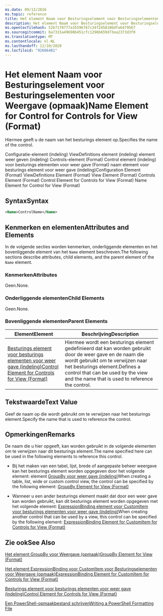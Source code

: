 ```yaml
---
ms.date: 09/13/2016
ms.topic: reference
title: Het element Naam voor Besturingselement voor Besturingselementen voor Weergave (opmaak)
description: Het element Naam voor Besturingselement voor Besturingselementen voor Weergave (opmaak)
ms.openlocfilehash: 52b7170777a35596767c34f2d58106dfa6479567
ms.sourcegitcommit: ba7315a496986451cfc1296b659d73ea2373d3f0
ms.translationtype: MT
ms.contentlocale: nl-NL
ms.lasthandoff: 12/10/2020
ms.locfileid: "92666481"
---
```

# <a name="name-element-for-control-for-controls-for-view-format"></a><span data-ttu-id="83b17-103">Het element Naam voor Besturingselement voor Besturingselementen voor Weergave (opmaak)</span><span class="sxs-lookup"><span data-stu-id="83b17-103">Name Element for Control for Controls for View (Format)</span></span>

<span data-ttu-id="83b17-104">Hiermee geeft u de naam van het besturings element op.</span><span class="sxs-lookup"><span data-stu-id="83b17-104">Specifies the name of the control.</span></span>

<span data-ttu-id="83b17-105">Configuratie-element (indeling) ViewDefinitions element (indeling) element weer geven (indeling) Controls-element (Format) Control element (indeling) voor besturings elementen voor weer gave (Format) naam element voor besturings element voor weer gave (indeling)</span><span class="sxs-lookup"><span data-stu-id="83b17-105">Configuration Element (Format) ViewDefinitions Element (Format) View Element (Format) Controls Element (Format) Control Element for Controls for View (Format) Name Element for Control for View (Format)</span></span>

## <a name="syntax"></a><span data-ttu-id="83b17-106">Syntax</span><span class="sxs-lookup"><span data-stu-id="83b17-106">Syntax</span></span>

```xml
<Name>ControlName</Name>
```

## <a name="attributes-and-elements"></a><span data-ttu-id="83b17-107">Kenmerken en elementen</span><span class="sxs-lookup"><span data-stu-id="83b17-107">Attributes and Elements</span></span>

<span data-ttu-id="83b17-108">In de volgende secties worden kenmerken, onderliggende elementen en het bovenliggende element van het `Name` element beschreven.</span><span class="sxs-lookup"><span data-stu-id="83b17-108">The following sections describe attributes, child elements, and the parent element of the `Name` element.</span></span>

### <a name="attributes"></a><span data-ttu-id="83b17-109">Kenmerken</span><span class="sxs-lookup"><span data-stu-id="83b17-109">Attributes</span></span>

<span data-ttu-id="83b17-110">Geen.</span><span class="sxs-lookup"><span data-stu-id="83b17-110">None.</span></span>

### <a name="child-elements"></a><span data-ttu-id="83b17-111">Onderliggende elementen</span><span class="sxs-lookup"><span data-stu-id="83b17-111">Child Elements</span></span>

<span data-ttu-id="83b17-112">Geen.</span><span class="sxs-lookup"><span data-stu-id="83b17-112">None.</span></span>

### <a name="parent-elements"></a><span data-ttu-id="83b17-113">Bovenliggende elementen</span><span class="sxs-lookup"><span data-stu-id="83b17-113">Parent Elements</span></span>

|<span data-ttu-id="83b17-114">Element</span><span class="sxs-lookup"><span data-stu-id="83b17-114">Element</span></span>|<span data-ttu-id="83b17-115">Beschrijving</span><span class="sxs-lookup"><span data-stu-id="83b17-115">Description</span></span>|
|-------------|-----------------|
|[<span data-ttu-id="83b17-116">Besturings element voor besturings elementen voor weer gave (indeling)</span><span class="sxs-lookup"><span data-stu-id="83b17-116">Control Element for Controls for View (Format)</span></span>](./control-element-for-controls-for-view-format.md)|<span data-ttu-id="83b17-117">Hiermee wordt een besturings element gedefinieerd dat kan worden gebruikt door de weer gave en de naam die wordt gebruikt om te verwijzen naar het besturings element.</span><span class="sxs-lookup"><span data-stu-id="83b17-117">Defines a control that can be used by the view and the name that is used to reference the control.</span></span>|

## <a name="text-value"></a><span data-ttu-id="83b17-118">Tekstwaarde</span><span class="sxs-lookup"><span data-stu-id="83b17-118">Text Value</span></span>

<span data-ttu-id="83b17-119">Geef de naam op die wordt gebruikt om te verwijzen naar het besturings element.</span><span class="sxs-lookup"><span data-stu-id="83b17-119">Specify the name that is used to reference the control.</span></span>

## <a name="remarks"></a><span data-ttu-id="83b17-120">Opmerkingen</span><span class="sxs-lookup"><span data-stu-id="83b17-120">Remarks</span></span>

<span data-ttu-id="83b17-121">De naam die u hier opgeeft, kan worden gebruikt in de volgende elementen om te verwijzen naar dit besturings element.</span><span class="sxs-lookup"><span data-stu-id="83b17-121">The name specified here can be used in the following elements to reference this control.</span></span>

- <span data-ttu-id="83b17-122">Bij het maken van een tabel, lijst, brede of aangepaste beheer weergave kan het besturings element worden opgegeven door het volgende element: element [GroupBy voor weer gave (indeling)](./groupby-element-for-view-format.md)</span><span class="sxs-lookup"><span data-stu-id="83b17-122">When creating a table, list, wide or custom control view, the control can be specified by the following element: [GroupBy Element for View (Format)](./groupby-element-for-view-format.md)</span></span>

- <span data-ttu-id="83b17-123">Wanneer u een ander besturings element maakt dat door een weer gave kan worden gebruikt, kan dit besturings element worden opgegeven met het volgende element: [ExpressionBinding element voor CustomItem voor besturings elementen voor weer gave (indeling)](./expressionbinding-element-for-customitem-for-controls-for-view-format.md)</span><span class="sxs-lookup"><span data-stu-id="83b17-123">When creating another control that can be used by a view, this control can be specified by the following element: [ExpressionBinding Element for CustomItem for Controls for View (Format)](./expressionbinding-element-for-customitem-for-controls-for-view-format.md)</span></span>

## <a name="see-also"></a><span data-ttu-id="83b17-124">Zie ook</span><span class="sxs-lookup"><span data-stu-id="83b17-124">See Also</span></span>

[<span data-ttu-id="83b17-125">Het element GroupBy voor Weergave (opmaak)</span><span class="sxs-lookup"><span data-stu-id="83b17-125">GroupBy Element for View (Format)</span></span>](./groupby-element-for-view-format.md)

[<span data-ttu-id="83b17-126">Het element ExpressionBinding voor CustomItem voor Besturingselementen voor Weergave (opmaak)</span><span class="sxs-lookup"><span data-stu-id="83b17-126">ExpressionBinding Element for CustomItem for Controls for View (Format)</span></span>](./expressionbinding-element-for-customitem-for-controls-for-view-format.md)

[<span data-ttu-id="83b17-127">Besturings element voor besturings elementen voor weer gave (indeling)</span><span class="sxs-lookup"><span data-stu-id="83b17-127">Control Element for Controls for View (Format)</span></span>](./control-element-for-controls-for-view-format.md)

[<span data-ttu-id="83b17-128">Een PowerShell-opmaakbestand schrijven</span><span class="sxs-lookup"><span data-stu-id="83b17-128">Writing a PowerShell Formatting File</span></span>](./writing-a-powershell-formatting-file.md)
